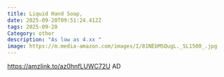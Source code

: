 ```yaml
---
title: Liquid Hand Soap,
date: 2025-09-20T09:51:24.412Z
tags: 2025-09-20
Category: other
description: "As low as 4.xx "
image: https://m.media-amazon.com/images/I/81NEbMSQugL._SL1500_.jpg
---
```

https://amzlink.to/az0hnfLUWC72U
AD